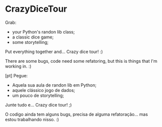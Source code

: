 # CrazyDiceTour
Grab:
 - your Python's randon lib class;
 - a classic dice game;
 - some storytelling;

Put everything together and... Crazy dice tour! :)

There are some bugs, code need some refatoring, but this is things that I'm working in. :)

[pt]
Pegue:
- Aquela sua aula de randon lib em Python;
- aquele clássico jogo de dados;
- um pouco de storytelling;

Junte tudo e... Crazy dice tour! ;)

O codigo ainda tem alguns bugs, precisa de alguma refatoração... mas estou trabalhando nisso. :)
